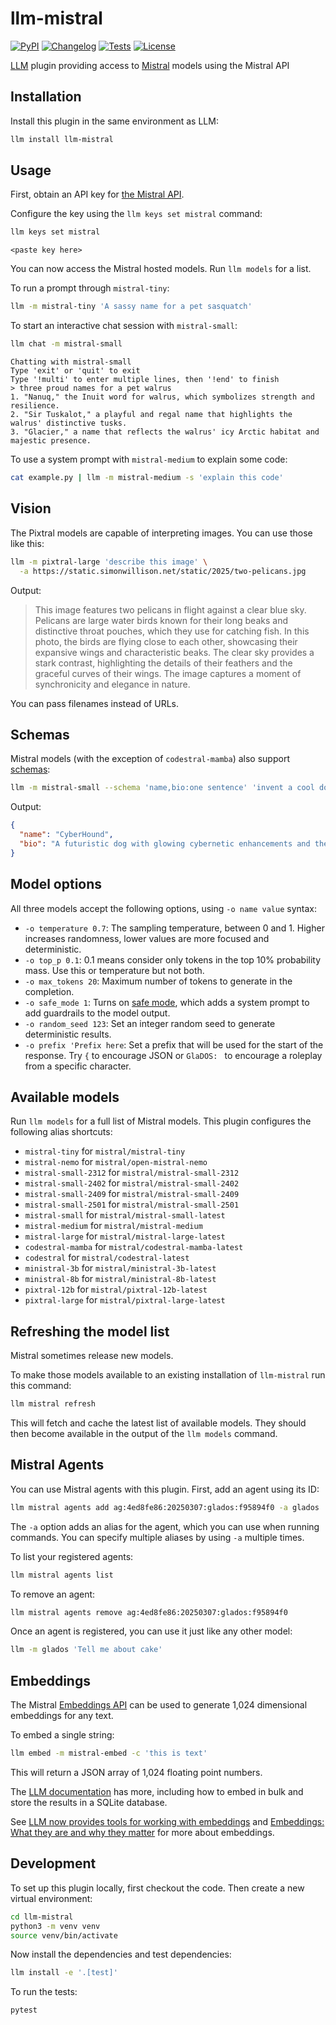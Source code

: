 # llm-mistral

[![PyPI](https://img.shields.io/pypi/v/llm-mistral.svg)](https://pypi.org/project/llm-mistral/)
[![Changelog](https://img.shields.io/github/v/release/simonw/llm-mistral?include_prereleases&label=changelog)](https://github.com/simonw/llm-mistral/releases)
[![Tests](https://github.com/simonw/llm-mistral/workflows/Test/badge.svg)](https://github.com/simonw/llm-mistral/actions?query=workflow%3ATest)
[![License](https://img.shields.io/badge/license-Apache%202.0-blue.svg)](https://github.com/simonw/llm-mistral/blob/main/LICENSE)

[LLM](https://llm.datasette.io/) plugin providing access to [Mistral](https://mistral.ai) models using the Mistral API

## Installation

Install this plugin in the same environment as LLM:
```bash
llm install llm-mistral
```
## Usage

First, obtain an API key for [the Mistral API](https://console.mistral.ai/).

Configure the key using the `llm keys set mistral` command:
```bash
llm keys set mistral
```
```
<paste key here>
```
You can now access the Mistral hosted models. Run `llm models` for a list.

To run a prompt through `mistral-tiny`:

```bash
llm -m mistral-tiny 'A sassy name for a pet sasquatch'
```
To start an interactive chat session with `mistral-small`:
```bash
llm chat -m mistral-small
```
```
Chatting with mistral-small
Type 'exit' or 'quit' to exit
Type '!multi' to enter multiple lines, then '!end' to finish
> three proud names for a pet walrus
1. "Nanuq," the Inuit word for walrus, which symbolizes strength and resilience.
2. "Sir Tuskalot," a playful and regal name that highlights the walrus' distinctive tusks.
3. "Glacier," a name that reflects the walrus' icy Arctic habitat and majestic presence.
```
To use a system prompt with `mistral-medium` to explain some code:
```bash
cat example.py | llm -m mistral-medium -s 'explain this code'
```
## Vision

The Pixtral models are capable of interpreting images. You can use those like this:

```bash
llm -m pixtral-large 'describe this image' \
  -a https://static.simonwillison.net/static/2025/two-pelicans.jpg
```
Output:

> This image features two pelicans in flight against a clear blue sky. Pelicans are large water birds known for their long beaks and distinctive throat pouches, which they use for catching fish. In this photo, the birds are flying close to each other, showcasing their expansive wings and characteristic beaks. The clear sky provides a stark contrast, highlighting the details of their feathers and the graceful curves of their wings. The image captures a moment of synchronicity and elegance in nature.

You can pass filenames instead of URLs.

## Schemas

Mistral models (with the exception of `codestral-mamba`) also support [schemas](https://llm.datasette.io/en/stable/schemas.html):
```bash
llm -m mistral-small --schema 'name,bio:one sentence' 'invent a cool dog'
```
Output:
```json
{
  "name": "CyberHound",
  "bio": "A futuristic dog with glowing cybernetic enhancements and the ability to hack into any system."
}
```

## Model options

All three models accept the following options, using `-o name value` syntax:

- `-o temperature 0.7`: The sampling temperature, between 0 and 1. Higher increases randomness, lower values are more focused and deterministic.
- `-o top_p 0.1`: 0.1 means consider only tokens in the top 10% probability mass. Use this or temperature but not both.
- `-o max_tokens 20`: Maximum number of tokens to generate in the completion.
- `-o safe_mode 1`: Turns on [safe mode](https://docs.mistral.ai/platform/guardrailing/), which adds a system prompt to add guardrails to the model output.
- `-o random_seed 123`: Set an integer random seed to generate deterministic results.
- `-o prefix 'Prefix here`: Set a prefix that will be used for the start of the response. Try `{` to encourage JSON or `GlaDOS: ` to encourage a roleplay from a specific character.

## Available models

Run `llm models` for a full list of Mistral models. This plugin configures the following alias shortcuts:

<!-- [[[cog
import cog, json
from llm_mistral import DEFAULT_ALIASES
for model_id, alias in DEFAULT_ALIASES.items():
    cog.out(f"- `{alias}` for `{model_id}`\n")
]]] -->
- `mistral-tiny` for `mistral/mistral-tiny`
- `mistral-nemo` for `mistral/open-mistral-nemo`
- `mistral-small-2312` for `mistral/mistral-small-2312`
- `mistral-small-2402` for `mistral/mistral-small-2402`
- `mistral-small-2409` for `mistral/mistral-small-2409`
- `mistral-small-2501` for `mistral/mistral-small-2501`
- `mistral-small` for `mistral/mistral-small-latest`
- `mistral-medium` for `mistral/mistral-medium`
- `mistral-large` for `mistral/mistral-large-latest`
- `codestral-mamba` for `mistral/codestral-mamba-latest`
- `codestral` for `mistral/codestral-latest`
- `ministral-3b` for `mistral/ministral-3b-latest`
- `ministral-8b` for `mistral/ministral-8b-latest`
- `pixtral-12b` for `mistral/pixtral-12b-latest`
- `pixtral-large` for `mistral/pixtral-large-latest`
<!-- [[[end]]] -->


## Refreshing the model list

Mistral sometimes release new models.

To make those models available to an existing installation of `llm-mistral` run this command:
```bash
llm mistral refresh
```
This will fetch and cache the latest list of available models. They should then become available in the output of the `llm models` command.

## Mistral Agents

You can use Mistral agents with this plugin. First, add an agent using its ID:

```bash
llm mistral agents add ag:4ed8fe86:20250307:glados:f95894f0 -a glados
```

The `-a` option adds an alias for the agent, which you can use when running commands. You can specify multiple aliases by using `-a` multiple times.

To list your registered agents:

```bash
llm mistral agents list
```

To remove an agent:

```bash
llm mistral agents remove ag:4ed8fe86:20250307:glados:f95894f0
```

Once an agent is registered, you can use it just like any other model:

```bash
llm -m glados 'Tell me about cake'
```

## Embeddings

The Mistral [Embeddings API](https://docs.mistral.ai/platform/client#embeddings) can be used to generate 1,024 dimensional embeddings for any text.

To embed a single string:

```bash
llm embed -m mistral-embed -c 'this is text'
```
This will return a JSON array of 1,024 floating point numbers.

The [LLM documentation](https://llm.datasette.io/en/stable/embeddings/index.html) has more, including how to embed in bulk and store the results in a SQLite database.

See [LLM now provides tools for working with embeddings](https://simonwillison.net/2023/Sep/4/llm-embeddings/) and [Embeddings: What they are and why they matter](https://simonwillison.net/2023/Oct/23/embeddings/) for more about embeddings.

## Development

To set up this plugin locally, first checkout the code. Then create a new virtual environment:
```bash
cd llm-mistral
python3 -m venv venv
source venv/bin/activate
```
Now install the dependencies and test dependencies:
```bash
llm install -e '.[test]'
```
To run the tests:
```bash
pytest
```
